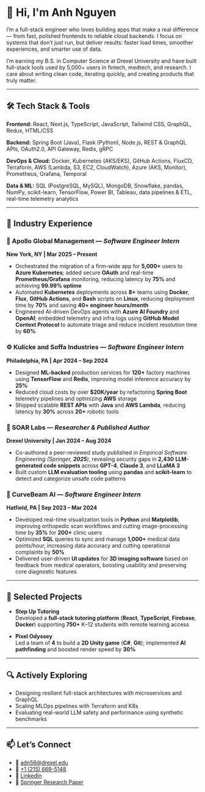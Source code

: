 # 👋 Hi, I'm Anh Nguyen

I’m a full-stack engineer who loves building apps that make a real difference — from fast, polished frontends to reliable cloud backends. I focus on systems that don’t just run, but deliver results: faster load times, smoother experiences, and smarter use of data.

I’m earning my B.S. in Computer Science at Drexel University and have built full-stack tools used by 5,000+ users in fintech, medtech, and research. I care about writing clean code, iterating quickly, and creating products that truly matter.

---

## 🛠️ Tech Stack & Tools

**Frontend:** React, Next.js, TypeScript, JavaScript, Tailwind CSS, GraphQL, Redux, HTML/CSS  

**Backend:** Spring Boot (Java), Flask (Python), Node.js, REST & GraphQL APIs, OAuth2.0, API Gateway, Redis, gRPC  

**DevOps & Cloud:** Docker, Kubernetes (AKS/EKS), GitHub Actions, FluxCD, Terraform, AWS (Lambda, S3, EC2, CloudWatch), Azure (AKS, Monitor), Prometheus, Grafana, Temporal  

**Data & ML:** SQL (PostgreSQL, MySQL), MongoDB, Snowflake, pandas, NumPy, scikit-learn, TensorFlow, Power BI, Tableau, data pipelines & ETL, real-time telemetry analytics

---

## 💼 Industry Experience

### 🚀 Apollo Global Management — *Software Engineer Intern*  
**New York, NY | Mar **2025** – Present**  
- Orchestrated the migration of a firm-wide app for **5,000+** users to **Azure Kubernetes**; added secure **OAuth** and real-time **Prometheus/Grafana** monitoring, reducing latency by **75%** and achieving **99.99% uptime**  
- Automated **Kubernetes** deployments across **8+** teams using **Docker**, **Flux**, **GitHub Actions**, and **Bash** scripts on **Linux**, reducing deployment time by **70%** and saving **40+ engineer hours/month**  
- Engineered AI-driven DevOps agents with **Azure AI Foundry** and **OpenAI**; embedded telemetry and infra logs using **GitHub Model Context Protocol** to automate triage and reduce incident resolution time by **60%**

### ⚙️ Kulicke and Soffa Industries — *Software Engineer Intern*  
**Philadelphia, PA | Apr **2024** – Sep **2024****  
- Designed **ML-backed** production services for **120+** factory machines using **TensorFlow** and **Redis**, improving model inference accuracy by **25%**  
- Reduced cloud costs by over **$20K/year** by refactoring **Spring Boot** telemetry pipelines and optimizing **AWS** storage  
- Shipped scalable **REST APIs** with **Java** and **AWS Lambda**, reducing latency by **30%** across **20+** robotic tools

### 🔬 SOAR Labs — *Researcher & Published Author*  
**Drexel University | Jan **2024** – Aug **2024****  
- Co-authored a peer-reviewed study published in *Empirical Software Engineering (Springer, **2025**)*, revealing security gaps in **2,430** **LLM-generated code snippets** across **GPT-4**, **Claude 3**, and **LLaMA 3**  
- Built custom **LLM evaluation tooling** using **pandas** and **scikit-learn** to detect and categorize unsafe code patterns

### 🩻 CurveBeam AI — *Software Engineer Intern*  
**Hatfield, PA | Sep **2023** – Mar **2024****  
- Developed real-time visualization tools in **Python** and **Matplotlib**, improving orthopedic scan workflows and cutting image-processing time by **35%** for **200+** clinic users  
- Optimized **SQL** queries to sync and manage **1,000+** medical data points/hour, increasing data accuracy and cutting operational complaints by **50%**  
- Delivered user-driven **UI updates** for **3D imaging software** based on feedback from medical operators, boosting usability and preserving core diagnostic features

---

## 🧩 Selected Projects

- **Step Up Tutoring**  
  Developed a **full-stack tutoring platform** (**React**, **TypeScript**, **Firebase**, **Docker**) supporting **750+** K–12 students with remote learning access  

- **Pixel Odyssey**  
  Led a team of **4** to build a **2D Unity game** (**C#**, **Git**); implemented **AI pathfinding** and boosted render speed by **30%**


---

## 🔍 Actively Exploring

- Designing resilient full-stack architectures with microservices and GraphQL  
- Scaling MLOps pipelines with Terraform and K8s  
- Evaluating real-world LLM safety and performance using synthetic benchmarks  

---

## 📫 Let’s Connect

- 📧 [adn56@drexel.edu](mailto:adn56@drexel.edu)  
- 📱 [+1 (215) 669-5148](tel:+12156695148)  
- 💼 [LinkedIn](https://linkedin.com/in/anh-nguyen-drexel)  
- 🧪 [Springer Research Paper](https://link.springer.com/article/10.1007/s10664-025-10658-6)  

